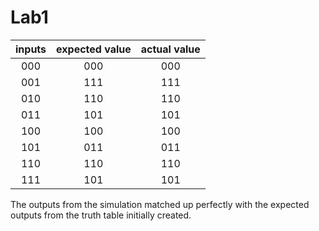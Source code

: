 Lab1
====

|  inputs |  expected value  |  actual value  | 
|:--:|:--: |:--: |
| 000  |  000  |  000  |  
| 001  |  111  |  111  |  
| 010  |  110  |  110  |  
| 011  |  101  |  101  |  
| 100  |  100  |  100  |  
| 101  |  011  |  011  |  
| 110  |  110  |  110  |
| 111  |  101  |  101  |  

The outputs from the simulation matched up perfectly with the expected outputs from the truth table initially created.
